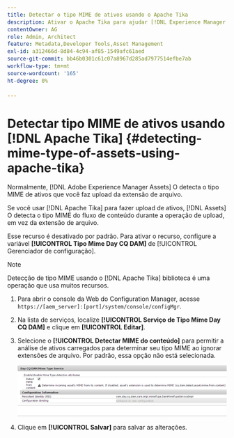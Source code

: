 ```yaml
---
title: Detectar o tipo MIME de ativos usando o Apache Tika
description: Ativar o Apache Tika para ajudar [!DNL Experience Manager Assets] detecte o tipo MIME de ativos do fluxo de conteúdo durante a operação de upload em vez da extensão de arquivo.
contentOwner: AG
role: Admin, Architect
feature: Metadata,Developer Tools,Asset Management
exl-id: a312466d-8d84-4c94-af85-1549afc61aed
source-git-commit: bb46b0301c61c07a8967d285ad7977514efbe7ab
workflow-type: tm+mt
source-wordcount: '165'
ht-degree: 0%

---
```


# Detectar tipo MIME de ativos usando [!DNL Apache Tika] {#detecting-mime-type-of-assets-using-apache-tika}

Normalmente, [!DNL Adobe Experience Manager Assets] O detecta o tipo MIME de ativos que você faz upload da extensão de arquivo.

Se você usar [!DNL Apache Tika] para fazer upload de ativos, [!DNL Assets] O detecta o tipo MIME do fluxo de conteúdo durante a operação de upload, em vez da extensão de arquivo.

Esse recurso é desativado por padrão. Para ativar o recurso, configure a variável **[!UICONTROL Tipo Mime Day CQ DAM]** de [!UICONTROL Gerenciador de configuração].

>[!NOTE]
>
>Detecção de tipo MIME usando o [!DNL Apache Tika] biblioteca é uma operação que usa muitos recursos.

1. Para abrir o console da Web do Configuration Manager, acesse `https://[aem_server]:[port]/system/console/configMgr`.

1. Na lista de serviços, localize **[!UICONTROL Serviço de Tipo Mime Day CQ DAM]** e clique em **[!UICONTROL Editar]**.

1. Selecione o **[!UICONTROL Detectar MIME do conteúdo]** para permitir a análise de ativos carregados para determinar seu tipo MIME ao ignorar extensões de arquivo. Por padrão, essa opção não está selecionada.

   ![chlimage_1-333](assets/chlimage_1-333.png)

1. Clique em **[!UICONTROL Salvar]** para salvar as alterações.
